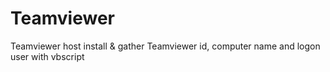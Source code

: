 # Teamviewer
Teamviewer host install &amp; gather Teamviewer id, computer name and logon user with vbscript
